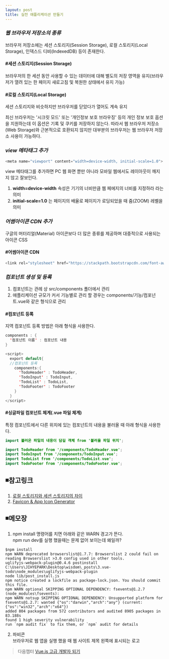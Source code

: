 ```yaml
---
layout: post
title: 실전 애플리케이션 만들기
---
```


### ***웹 브라우저 저장소의 종류***
브라우저 저장소에는 세션 스토리지(Session Storage), 로컬 스토리지(Local Storage), 인덱스드 디비(IndexedDB) 등이 존재한다.

#### #세션 스토리지(Session Storage)
브라우저의 한 세션 동안 사용할 수 있는 데이터에 대해 별도의 저장 영역을 유지(브라우저가 열려 있는 한 페이지 새로고침 및 복원한 상태에서 유지 가능)  

#### #로컬 스토리지(Local Storage)
세션 스토리지와 비슷하지만 브라우저를 닫았다가 열어도 계속 유지  

최신 브라우저는 '시크릿 모드' 또는 '개인정보 보호 브라우징' 등의 개인 정보 보호 옵션을 지원하는데 이 옵션은 기록 및 쿠키를 저장하지 않는다. 따라서 웹 브라우저 저장소(Web Storage)와 근본적으로 호환되지 않지만 대부분의 브라우저는 웹 브라우저 저장소 사용이 가능하다.

### ***view 메타태그 추가***
```java
<meta name="viewport" content="width=device-width, initial-scale=1.0">
```
view 메타태그를 추가하면 PC 웹 화면 뿐만 아니라 모바일 웹에서도 레이아웃이 깨지지 않고 잘보인다.  
1. __width=device-width__ 속성은 기기의 너비만큼 웹 페에지의 너비를 지정하라 라는 의미    
2. __initial-scale=1.0__ 는 페이지의 배율로 페이지가 로딩되었을 때 줌(ZOOM) 레벨을 의미     

### ***어썸아이콘 CDN 추가***
구글의 머터리얼(Material) 아이콘보다 더 많은 종류를 제공하며 대중적으로 사용되는 아이콘 CSS  


#### #어썸아이콘 CDN   
```java   
<link rel="stylesheet" href="https://stackpath.bootstrapcdn.com/font-awesome/4.7.0/css/all.css">
```   

### ***컴포넌트 생성 및 등록***
1. 컴포넌트는 관례 상 src/components 폴더에서 관리  
2. 애플리케이션 규모가 커서 기능별로 관리 할 경우는 components/기능/컴포넌트.vue와 같은 형식으로 관리  

#### #컴포넌트 등록
지역 컴포넌트 등록 방법은 아래 형식을 사용한다.
```java
components : {
  '컴포넌트 이름' : 컴포넌트 내용
}
```
```java
<script>
  export default{
  //컴포넌트 등록
    components:{
      'TodoHeader' : TodoHeader,
      'TodoInput' : TodoInput,
      'TodoList' : TodoList,
      'TodoFooter' : TodoFooter
    }
  }
</script>
```

#### #싱글파일 컴포넌트 체계(.vue 파일 체계)
특정 컴포넌트에서 다른 위치에 있는 컴포넌트의 내용을 불러올 때 아래 형식을 사용한다.
```java
import 불러온 파일의 내용이 담길 객체 from '불러올 파일 위치';
```
```java
import TodoHeader from '/components/TodoHeader.vue';
import TodoInput from '/components/TodoInput.vue';
import TodoList from '/components/TodoList.vue';
import TodoFooter from '/components/TodoFooter.vue';
```

## ◾참고링크  
1. [로컬 스토리지와 세션 스토리지의 차이](https://developer.mozilla.org/en-US/docs/Web/API/Web_Storage_API)      
2. [Favicon & App Icon Generator](https://www.favicon-generator.org/)   
## ◾메모장
1. npm install 명령어를 치면 아래와 같은 WARN 경고가 뜬다.  
npm run dev를 실행 했을때는 문제 없어 보이는데 왜일까?   
```
$npm install
npm WARN deprecated browserslist@1.7.7: Browserslist 2 could fail on reading Browserslist >3.0 config used in other tools.
uglifyjs-webpack-plugin@0.4.6 postinstall C:\Users\JIHYEPARK\Desktop\wisdom\_posts\3.vue-todo\node_modules\uglifyjs-webpack-plugin
node lib/post_install.js
npm notice created a lockfile as package-lock.json. You should commit this file.
npm WARN optional SKIPPING OPTIONAL DEPENDENCY: fsevents@1.2.7 (node_modules\fsevents):
npm WARN notsup SKIPPING OPTIONAL DEPENDENCY: Unsupported platform for fsevents@1.2.7: wanted {"os":"darwin","arch":"any"} (current: {"os":"win32","arch":"x64"})
added 804 packages from 572 contributors and audited 8905 packages in 83.188s
found 1 high severity vulnerability
run `npm audit fix` to fix them, or `npm` audit for details    
```   
2. 파비콘  
브라우저로 웹 앱을 실행 했을 때 웹 사이트 제목 왼쪽에 표시되는 로고  
> 다음챕터 [Vue.js 고급 개발자 되기](https://wisdompark.github.io/Vue-Js6/)
